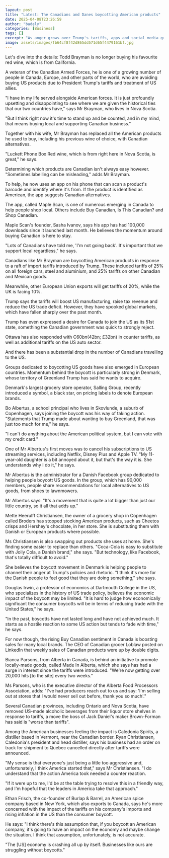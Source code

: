 ```yaml
---
layout: post
title: "Latest: The Canadians and Danes boycotting American products"
date: 2025-04-08T23:26:59
author: "badely"
categories: [Business]
tags: []
excerpt: "As anger grows over Trump's tariffs, apps and social media groups are helping people avoid US goods."
image: assets/images/fb64cf8f42d865dd571d65f4479161bf.jpg
---
```


Let's dive into the details: Todd Brayman is no longer buying his favourite red wine, which is from California.

A veteran of the Canadian Armed Forces, he is one of a growing number of people in Canada, Europe, and other parts of the world, who are avoiding buying US products due to President Trump's tariffs and treatment of US allies.

"I have in my life served alongside American forces. It is just profoundly upsetting and disappointing to see where we are given the historical ties that our two countries have," says Mr Brayman, who lives in Nova Scotia.

"But I think right now it's time to stand up and be counted, and in my mind, that means buying local and supporting Canadian business."

Together with his wife, Mr Brayman has replaced all the American products he used to buy, including his previous wine of choice, with Canadian alternatives.

"Luckett Phone Box Red wine, which is from right here in Nova Scotia, is great," he says.

Determining which products are Canadian isn't always easy however. "Sometimes labelling can be misleading," adds Mr Brayman.

To help, he now uses an app on his phone that can scan a product's barcode and identify where it's from. If the product is identified as American, the app suggests Canadian alternatives.

The app, called Maple Scan, is one of numerous emerging in Canada to help people shop local. Others include Buy Canadian, Is This Canadian? and Shop Canadian.

Maple Scan's founder, Sasha Ivanov, says his app has had 100,000 downloads since it launched last month. He believes the momentum around buying Canadian is here to stay.

"Lots of Canadians have told me, 'I'm not going back'. It's important that we support local regardless," he says.

Canadians like Mr Brayman are boycotting American products in response to a raft of import tariffs introduced by Trump. These included tariffs of 25% on all foreign cars, steel and aluminium, and 25% tariffs on other Canadian and Mexican goods.

Meanwhile, other European Union exports will get tariffs of 20%, while the UK is facing 10%.

Trump says the tariffs will boost US manufacturing, raise tax revenue and reduce the US trade deficit. However, they have spooked global markets, which have fallen sharply over the past month.

Trump has even expressed a desire for Canada to join the US as its 51st state, something the Canadian government was quick to strongly reject.

Ottawa has also responded with C$60bn ($42bn; £32bn) in counter tariffs, as well as additional tariffs on the US auto sector.

And there has been a substantial drop in the number of Canadians travelling to the US.

Groups dedicated to boycotting US goods have also emerged in European countries. Momentum behind the boycott is particularly strong in Denmark, whose territory of Greenland Trump has said he wants to acquire.

Denmark's largest grocery store operator, Salling Group, recently introduced a symbol, a black star, on pricing labels to denote European brands.

Bo Albertus, a school principal who lives in Skovlunde, a suburb of Copenhagen, says joining the boycott was his way of taking action. "Statements that Trump made about wanting to buy Greenland, that was just too much for me," he says.

"I can't do anything about the American political system, but I can vote with my credit card."

One of Mr Albertus's first moves was to cancel his subscriptions to US streaming services, including Netflix, Disney Plus and Apple TV. "My 11-year-old daughter is a bit annoyed about it, but that's the way it is. She understands why I do it," he says.

Mr Albertus is the administrator for a Danish Facebook group dedicated to helping people boycott US goods. In the group, which has 90,000 members, people share recommendations for local alternatives to US goods, from shoes to lawnmowers.

Mr Albertus says: "It's a movement that is quite a lot bigger than just our little country, so it all that adds up."

Mette Heerulff Christiansen, the owner of a grocery shop in Copenhagen called Broders has stopped stocking American products, such as Cheetos crisps and Hershey's chocolate, in her store. She is substituting them with Danish or European products where possible.

Ms Christiansen is also swapping out products she uses at home. She's finding some easier to replace than others. "Coca-Cola is easy to substitute with Jolly Cola, a Danish brand," she says. "But technology, like Facebook, that's totally difficult to avoid."

She believes the boycott movement in Denmark is helping people to channel their anger at Trump's policies and rhetoric. "I think it's more for the Danish people to feel good that they are doing something," she says.

Douglas Irwin, a professor of economics at Dartmouth College in the US, who specializes in the history of US trade policy, believes the economic impact of the boycott may be limited. "It is hard to judge how economically significant the consumer boycotts will be in terms of reducing trade with the United States," he says.

"In the past, boycotts have not lasted long and have not achieved much. It starts as a hostile reaction to some US action but tends to fade with time," he says.

For now though, the rising Buy Canadian sentiment in Canada is boosting sales for many local brands. The CEO of Canadian grocer Loblaw posted on LinkedIn that weekly sales of Canadian products were up by double digits.

Bianca Parsons, from Alberta in Canada, is behind an initiative to promote locally-made goods, called Made In Alberta, which she says has had a surge in interest since the tariffs were introduced. "We're now getting over 20,000 hits [to the site] every two weeks."

Ms Parsons, who is the executive director of the Alberta Food Processors Association, adds: "I've had producers reach out to us and say: 'I'm selling out at stores that I would never sell out before, thank you so much'."

Several Canadian provinces, including Ontario and Nova Scotia, have removed US-made alcoholic beverages from their liquor store shelves in response to tariffs, a move the boss of Jack Daniel's maker Brown-Forman has said is "worse than tariffs".

Among the American businesses feeling the impact is Caledonia Spirits, a distiller based in Vermont, near the Canadian border.  Ryan Christiansen, Caledonia's president and head distiller, says his business had an order on track for shipment to Quebec cancelled directly after tariffs were announced.

"My sense is that everyone's just being a little too aggressive and, unfortunately, I think America started that," says Mr Christiansen. "I do understand that the action America took needed a counter reaction.

"If it were up to me, I'd be at the table trying to resolve this in a friendly way, and I'm hopeful that the leaders in America take that approach."

Ethan Frisch, the co-founder of Burlap & Barrel, an American spice company based in New York, which also exports to Canada, says he's more concerned with the impact of the tariffs on his company's imports and rising inflation in the US than the consumer boycott.

He says: "I think there's this assumption that, if you boycott an American company, it's going to have an impact on the economy and maybe change the situation. I think that assumption, unfortunately, is not accurate.

"The [US] economy is crashing all up by itself. Businesses like ours are struggling without boycotts."

